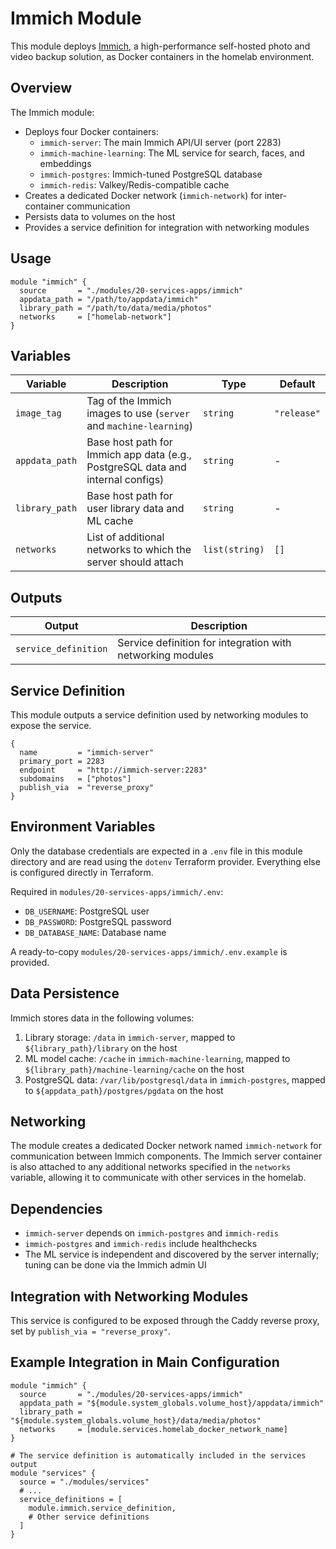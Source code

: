 # Immich Module

This module deploys [Immich](https://immich.app/), a high-performance self-hosted photo and video backup solution, as Docker containers in the homelab environment.

## Overview

The Immich module:

- Deploys four Docker containers:
  - `immich-server`: The main Immich API/UI server (port 2283)
  - `immich-machine-learning`: The ML service for search, faces, and embeddings
  - `immich-postgres`: Immich-tuned PostgreSQL database
  - `immich-redis`: Valkey/Redis-compatible cache
- Creates a dedicated Docker network (`immich-network`) for inter-container communication
- Persists data to volumes on the host
- Provides a service definition for integration with networking modules

## Usage

```hcl
module "immich" {
  source       = "./modules/20-services-apps/immich"
  appdata_path = "/path/to/appdata/immich"
  library_path = "/path/to/data/media/photos"
  networks     = ["homelab-network"]
}
```

## Variables

| Variable        | Description                                                                      | Type           | Default    |
| --------------- | -------------------------------------------------------------------------------- | -------------- | ---------- |
| `image_tag`     | Tag of the Immich images to use (`server` and `machine-learning`)                | `string`       | `"release"` |
| `appdata_path`  | Base host path for Immich app data (e.g., PostgreSQL data and internal configs) | `string`       | -          |
| `library_path`  | Base host path for user library data and ML cache                                | `string`       | -          |
| `networks`      | List of additional networks to which the server should attach                    | `list(string)` | `[]`       |

## Outputs

| Output               | Description                                                |
| -------------------- | ---------------------------------------------------------- |
| `service_definition` | Service definition for integration with networking modules |

## Service Definition

This module outputs a service definition used by networking modules to expose the service.

```hcl
{
  name         = "immich-server"
  primary_port = 2283
  endpoint     = "http://immich-server:2283"
  subdomains   = ["photos"]
  publish_via  = "reverse_proxy"
}
```

## Environment Variables

Only the database credentials are expected in a `.env` file in this module directory and are read using the `dotenv` Terraform provider. Everything else is configured directly in Terraform.

Required in `modules/20-services-apps/immich/.env`:

- `DB_USERNAME`: PostgreSQL user
- `DB_PASSWORD`: PostgreSQL password
- `DB_DATABASE_NAME`: Database name

A ready-to-copy `modules/20-services-apps/immich/.env.example` is provided.

## Data Persistence

Immich stores data in the following volumes:

1. Library storage: `/data` in `immich-server`, mapped to `${library_path}/library` on the host
2. ML model cache: `/cache` in `immich-machine-learning`, mapped to `${library_path}/machine-learning/cache` on the host
3. PostgreSQL data: `/var/lib/postgresql/data` in `immich-postgres`, mapped to `${appdata_path}/postgres/pgdata` on the host

## Networking

The module creates a dedicated Docker network named `immich-network` for communication between Immich components. The Immich server container is also attached to any additional networks specified in the `networks` variable, allowing it to communicate with other services in the homelab.

## Dependencies

- `immich-server` depends on `immich-postgres` and `immich-redis`
- `immich-postgres` and `immich-redis` include healthchecks
- The ML service is independent and discovered by the server internally; tuning can be done via the Immich admin UI

## Integration with Networking Modules

This service is configured to be exposed through the Caddy reverse proxy, set by `publish_via = "reverse_proxy"`.

## Example Integration in Main Configuration

```hcl
module "immich" {
  source       = "./modules/20-services-apps/immich"
  appdata_path = "${module.system_globals.volume_host}/appdata/immich"
  library_path = "${module.system_globals.volume_host}/data/media/photos"
  networks     = [module.services.homelab_docker_network_name]
}

# The service definition is automatically included in the services output
module "services" {
  source = "./modules/services"
  # ...
  service_definitions = [
    module.immich.service_definition,
    # Other service definitions
  ]
}

